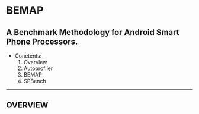 BEMAP
=====
A Benchmark Methodology for Android Smart Phone Processors.
---

* Conetents:
  1. Overview
  2. Autoprofiler
  3. BEMAP
  4. SPBench
***

OVERVIEW
---
